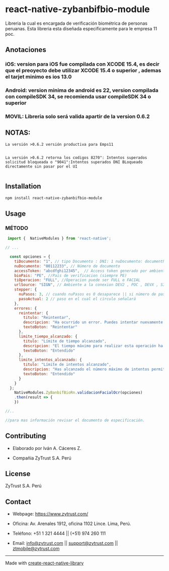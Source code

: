 # react-native-zybanbifbio-module

Libreria la cual es encargada de verificación biométrica de personas peruanas.
Esta libreria esta diseñada especificamente para le empresa 11 poc. 

## Anotaciones

### iOS: version para iOS fue compilada con XCODE 15.4, es decir que el preoyecto debe utilizar XCODE 15.4 o superior , ademas el tarjet minimo es ios 13.0
### Android: version minima de android es 22, version compilada con compileSDK 34, se recomienda usar compileSDK 34 o superior
### MOVIL: Libreria solo será valida apartir de la version 0.6.2

## NOTAS:
```
La versión >0.6.2 versión productiva para Emps11
 
```
```
La versión >0.6.2 retorna los codigos 8270": Intentos superados solicitud bloqueada o "9041":Intentos superados DNI BLoqueado directamente sin pasar por el UI
 
```

## Installation

```sh
npm install react-native-zybanbifbio-module
```

## Usage

### MÉTODO
```js
 import {  NativeModules } from 'react-native';

// ...

  const opciones = {
    tiDocumento: "1", // tipo Documento : DNI: 1 nuDocumento: documentNumber, // Numero de documento
    nuDocumento: "00112233", // Número de documento
    accessToken: "abcdfghi12345",  // Access token generado por ambiente
    bioPais: "PE", //Pais de verificacion (siempre PE)
    tiOperacion: "FULL", //Operacion puede ser FULL o FACIAL
    urlSource: "SIGN", // Ambiente a la conexion DEV2 , POC , DEVX , SIGN (PRODUCCION)
    stepper: {
      nuPasos: 3, // cuando nuPasos es 0 desaparece || si número de pasos es 0 los steppers se ocultan
      pasoActual: 2 // paso en el cual el circulo señalará 
    },
    errores: {
      reintentar: {
        titulo: "Reintentar",
        descripcion: "Ha ocurrido un error. Puedes intentar nuevamente presionando el botón a continuación.", 
        textoBoton: "Reintentar"
      },
      limite_tiempo_alcanzado: {
        titulo: "Límite de tiempo alcanzado",
        descripcion: "El tiempo máximo para realizar esta operación ha expirado. Por favor, intenta nuevamente.",
        textoBoton: "Entendido"
      },
      limite_intentos_alcanzado: {
        titulo: "Límite de intentos alcanzado",
        descripcion: "Has alcanzado el número máximo de intentos permitidos. Por favor, inténtalo más tarde.",
        textoBoton: "Entendido"
      }
    }
  };
    NativeModules.ZyBanbifBioRn.validacionFacialOcr(opciones)
    .then(result => {
    })

//..

//para mas información revisar el documento de especificación.
```

## Contributing

- Elaborado por Iván A. Cáceres Z.

- Compañia ZyTrust S.A. Perú


## License

ZyTrust S.A. Perú


## Contact

- Webpage: https://www.zytrust.com/

- Oficina: Av. Arenales 1912, oficina 1102 Lince. Lima, Perú.

- Teléfono: +51 1 321 4444 || (+51) 974 260 111

- Email: info@zytrust.com || support@zytrust.com || ztmobile@zytrust.com


---

Made with [create-react-native-library](https://github.com/callstack/react-native-builder-bob)
